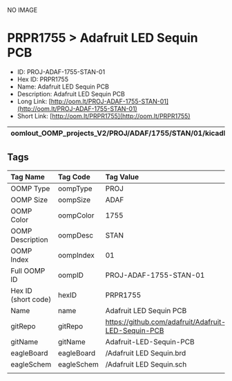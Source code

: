 


  
NO IMAGE  
# PRPR1755 > Adafruit LED Sequin PCB

- ID: PROJ-ADAF-1755-STAN-01
- Hex ID: PRPR1755
- Name: Adafruit LED Sequin PCB
- Description: Adafruit LED Sequin PCB
- Long Link: [http://oom.lt/PROJ-ADAF-1755-STAN-01](http://oom.lt/PROJ-ADAF-1755-STAN-01)
- Short Link: [http://oom.lt/PRPR1755](http://oom.lt/PRPR1755)
  

|oomlout_OOMP_projects_V2/PROJ/ADAF/1755/STAN/01/kicadPcb3dFront.png|oomlout_OOMP_projects_V2/PROJ/ADAF/1755/STAN/01/kicadPcb3dBack.png|oomlout_OOMP_projects_V2/PROJ/ADAF/1755/STAN/01/kicadPcb3d.png||
| :---: | :---: | :---: | :---: |

## Tags
  

|Tag Name|Tag Code|Tag Value|
| :--- | :--- | :--- |
|OOMP Type|oompType|PROJ|
|OOMP Size|oompSize|ADAF|
|OOMP Color|oompColor|1755|
|OOMP Description|oompDesc|STAN|
|OOMP Index|oompIndex|01|
|Full OOMP ID|oompID|PROJ-ADAF-1755-STAN-01|
|Hex ID (short code)|hexID|PRPR1755|
|Name|name|Adafruit LED Sequin PCB|
|gitRepo|gitRepo|https://github.com/adafruit/Adafruit-LED-Sequin-PCB|
|gitName|gitName|Adafruit-LED-Sequin-PCB|
|eagleBoard|eagleBoard|/Adafruit LED Sequin.brd|
|eagleSchem|eagleSchem|/Adafruit LED Sequin.sch|
||||
